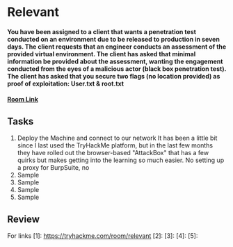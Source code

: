 # Relevant
#### You have been assigned to a client that wants a penetration test conducted on an environment due to be released to production in seven days. The client requests that an engineer conducts an assessment of the provided virtual environment. The client has asked that minimal information be provided about the assessment, wanting the engagement conducted from the eyes of a malicious actor (black box penetration test).  The client has asked that you secure two flags (no location provided) as proof of exploitation: User.txt & root.txt
#### [Room Link](1)

## Tasks
1. Deploy the Machine and connect to our network
    It has been a little bit since I last used the TryHackMe platform, but in the last few months they have rolled out the browser-based "AttackBox" that has a few quirks but makes getting into the learning so much easier. No setting up a proxy for BurpSuite, no
2. Sample
3. Sample
4. Sample
5. Sample

## Review

For links
[1]: https://tryhackme.com/room/relevant
[2]:
[3]:
[4]:
[5]:
